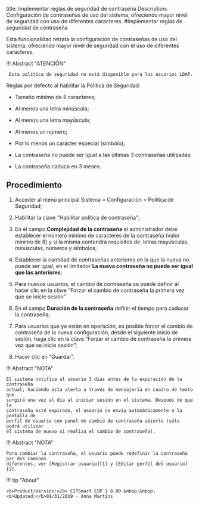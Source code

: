title: Implementar reglas de seguridad de contraseña
Description: Configuración de contraseñas de uso del sistema, ofreciendo mayor nivel de seguridad con uso de diferentes caracteres.
#Implementar reglas de seguridad de contraseña

Esta funcionalidad retrata la configuración de contraseñas de uso del sistema,
ofreciendo mayor nivel de seguridad con el uso de diferentes caracteres.

!!! Abstract "ATENCIÓN"

     Esta política de seguridad no está disponible para los usuarios LDAP.
     

Reglas por defecto al habilitar la Política de Seguridad:

-   Tamaño mínimo de 8 caracteres;

-   Al menos una letra minúscula;

-   Al menos una letra mayúscula;

-   Al menos un número;

-   Por lo menos un carácter especial (símbolo);

-   La contraseña no puede ser igual a las últimas 3 contraseñas utilizadas;

-   La contraseña caduca en 3 meses.

Procedimiento
------------

1.  Acceder al menú principal Sistema \> Configuración \> Política de Seguridad;

2.  Habilitar la clave "Habilitar política de contraseña";

3.  En el campo **Complejidad de la contraseña** el administrador debe establecer el número mínimo
    de caracteres de la contraseña (valor mínimo de 8) y si la misma contendrá requisitos
    de: letras mayúsculas, minúsculas, números y símbolos;

4.  Establecer la cantidad de contraseñas anteriores en la que la nueva no puede ser igual, en el limitador **La nueva contraseña no         puede ser igual que las anteriores**;

5.  Para nuevos usuarios, el cambio de contraseña se puede definir al hacer clic en la clave
    “Forzar el cambio de contraseña la primera vez que se inicie sesión”

6.  En el campo **Duración de la contraseña** definir el tiempo para caducar la contraseña;

7.  Para usuarios que ya están en operación, es posible forzar el cambio de contraseña de la nueva configuración, desde el siguiente         inicio de sesión, haga clic en la clave “Forzar el cambio de contraseña la primera vez que se inicie sesión”;

8.  Hacer clic en "Guardar”.

!!! Abstract "NOTA"

    El sistema notifica al usuario 3 días antes de la expiración de la contraseña
    actual, haciendo esta alerta a través de mensajería en cuadro de texto que
    surgirá una vez al día al iniciar sesión en el sistema. Después de que la
    contraseña esté expirado, el usuario se envía automáticamente a la pantalla de
    perfil de usuario con panel de cambio de contraseña abierto (sólo podrá utilizar
    el sistema de nuevo si realiza el cambio de contraseña).
  

!!! Abstract "NOTA"

    Para cambiar la contraseña, el usuario puede redefinir la contraseña por dos caminos
    diferentes, ver [Registrar usuario][1] y [Editar perfil del usuario][2].


!!! tip "About"

    <b>Product/Version:</b> CITSmart ESP | 8.00 &nbsp;&nbsp;
    <b>Updated:</b>01/31/2019 - Anna Martins

[1]:/es-es/citsmart-esp-8/initial-settings/access-settings/user/users.html
[2]:/es-es/citsmart-esp-8/initial-settings/access-settings/user/user-data.html
